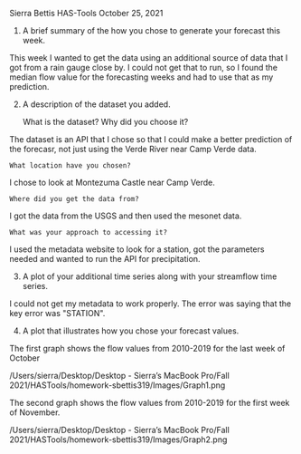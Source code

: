 Sierra Bettis
HAS-Tools
October 25, 2021

1. A brief summary of the how you chose to generate your forecast this week.

This week I wanted to get the data using an additional source of data that I got from a rain gauge close by. I could not get that to run, so I found the median flow value for the forecasting weeks and had to use that as my prediction.

2. A description of the dataset you added.

    What is the dataset? Why did you choose it?

The dataset is an API that I chose so that I could make a better prediction of the forecasr, not just using the Verde River near Camp Verde data.

    What location have you chosen?

I chose to look at Montezuma Castle near Camp Verde.

    Where did you get the data from?

I got the data from the USGS and then used the mesonet data.

    What was your approach to accessing it?

I used the metadata website to look for a station, got the parameters needed and wanted to run the API for precipitation.

3. A plot of your additional time series along with your streamflow time series.

I could not get my metadata to work properly. The error was saying that the key error was "STATION".

4. A plot that illustrates how you chose your forecast values.

The first graph shows the flow values from 2010-2019 for the last week of October

/Users/sierra/Desktop/Desktop - Sierra’s MacBook Pro/Fall 2021/HASTools/homework-sbettis319/Images/Graph1.png

The second graph shows the flow values from 2010-2019 for the first week of November.  

/Users/sierra/Desktop/Desktop - Sierra’s MacBook Pro/Fall 2021/HASTools/homework-sbettis319/Images/Graph2.png
